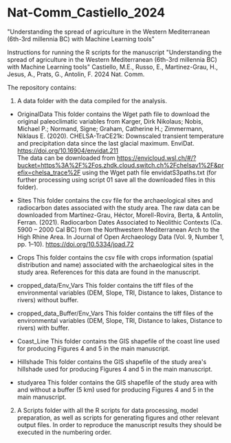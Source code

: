 # Nat-Comm_Castiello_2024

"Understanding the spread of agriculture in the Western Mediterranean (6th-3rd millennia BC) with Machine Learning tools"

Instructions for running the R scripts for the manuscript "Understanding the spread of agriculture in the Western Mediterranean (6th-3rd millennia BC) with Machine Learning tools" Castiello, M.E., Russo, E., Martinez-Grau, H., Jesus, A., Prats, G., Antolin, F. 2024 Nat. Comm.


The repository contains: 

1. A data folder with the data compiled for the analysis. 

- OriginalData
This folder contains the Wget path file to download the original paleoclimatic variables from Karger, Dirk Nikolaus; Nobis, Michael P.; Normand, Signe; Graham, Catherine H.; Zimmermann, Niklaus E. (2020). CHELSA-TraCE21k: Downscaled transient temperature and precipitation data since the last glacial maximum. EnviDat. https://doi.org/10.16904/envidat.211  
The data can be downloaded from https://envicloud.wsl.ch/#/?bucket=https%3A%2F%2Fos.zhdk.cloud.switch.ch%2Fchelsav1%2F&prefix=chelsa_trace%2F using the Wget path file envidatS3paths.txt (for further processing using script 01 save all the downloaded files in this folder).

- Sites
This folder contains the csv file for the archaeological sites and radiocarbon dates associated with the study area.
The raw data can be downloaded from Martínez-Grau, Héctor, Morell-Rovira, Berta, & Antolín, Ferran. (2021). Radiocarbon Dates Associated to Neolithic Contexts (Ca. 5900 – 2000 Cal BC) from the Northwestern Mediterranean Arch to the High Rhine Area. In Journal of Open Archaeology Data (Vol. 9, Number 1, pp. 1–10). https://doi.org/10.5334/joad.72 

- Crops
This folder contains the csv file with crops information (spatial distribution and name) associated with the archaeological sites in the study area. References for this data are found in the manuscript.

- cropped_data/Env_Vars
This folder contains the tiff files of the environmental variables (DEM, Slope, TRI, Distance to lakes, Distance to rivers) without buffer. 

- cropped_data_Buffer/Env_Vars
This folder contains the tiff files of the environmental variables (DEM, Slope, TRI, Distance to lakes, Distance to rivers) with buffer. 

- Coast_Line
This folder contains the GIS shapefile of the coast line used for producing Figures 4 and 5 in the main manuscript.

- Hillshade
This folder contains the GIS shapefile of the study area's hillshade used for producing Figures 4 and 5 in the main manuscript.

- studyarea
This folder contains the GIS shapefile of the study area with and without a buffer (5 km) used for producing Figures 4 and 5 in the main manuscript.


2. A Scripts folder with all the R scripts for data processing, model preparation, as well as scripts for generating figures and other relevant output files. In order to reproduce the manuscript results they should be executed in the numbering order. 
